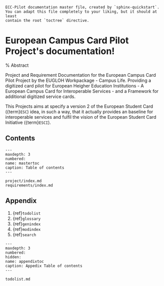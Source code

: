 ```{comment}
ECC-Pilot documentation master file, created by `sphinx-quickstart`.
You can adapt this file completely to your liking, but it should at least
contain the root `toctree` directive.
```

# European Campus Card Pilot Project's documentation!

% Abstract

Project and Requirement Documentation for the European Campus Card Pilot Project by the EUGLOH Workpackage - Campus Life. Providing a digitized card pilot for European Heigher Education Institutions - A European Campus Card for Interoperable Services - and a Framework for additional digitized service cards. 

This Projects aims at specify a version 2 of the European Student Card ({term}`ESC`) idea, in such a way, that it actually provides an baseline for interoperable services and fulfil the vision of the European Student Card Initiative ({term}`ESCI`). 

## Contents

```{toctree}
---
maxdepth: 3
numbered:
name: mastertoc
caption: Table of contents
---

project/index.md
requirements/index.md

```



## Appendix

1. {ref}`todolist`
1. {ref}`glossary`
1. {ref}`genindex`
1. {ref}`modindex`
1. {ref}`search`

```{toctree}
---
maxdepth: 3
numbered:
hidden:
name: appendixtoc
caption: Appedix Table of contents
---

todolist.md

```
